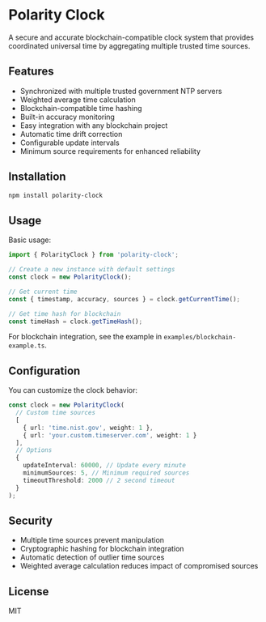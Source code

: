 # Polarity Clock

A secure and accurate blockchain-compatible clock system that provides coordinated universal time by aggregating multiple trusted time sources.

## Features

- Synchronized with multiple trusted government NTP servers
- Weighted average time calculation
- Blockchain-compatible time hashing
- Built-in accuracy monitoring
- Easy integration with any blockchain project
- Automatic time drift correction
- Configurable update intervals
- Minimum source requirements for enhanced reliability

## Installation

```bash
npm install polarity-clock
```

## Usage

Basic usage:

```typescript
import { PolarityClock } from 'polarity-clock';

// Create a new instance with default settings
const clock = new PolarityClock();

// Get current time
const { timestamp, accuracy, sources } = clock.getCurrentTime();

// Get time hash for blockchain
const timeHash = clock.getTimeHash();
```

For blockchain integration, see the example in `examples/blockchain-example.ts`.

## Configuration

You can customize the clock behavior:

```typescript
const clock = new PolarityClock(
  // Custom time sources
  [
    { url: 'time.nist.gov', weight: 1 },
    { url: 'your.custom.timeserver.com', weight: 1 }
  ],
  // Options
  {
    updateInterval: 60000, // Update every minute
    minimumSources: 5, // Minimum required sources
    timeoutThreshold: 2000 // 2 second timeout
  }
);
```

## Security

- Multiple time sources prevent manipulation
- Cryptographic hashing for blockchain integration
- Automatic detection of outlier time sources
- Weighted average calculation reduces impact of compromised sources

## License

MIT